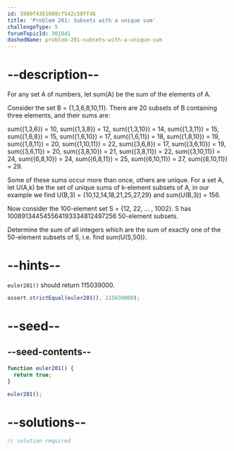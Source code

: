 ```yaml
---
id: 5900f4361000cf542c50ff48
title: 'Problem 201: Subsets with a unique sum'
challengeType: 5
forumTopicId: 301841
dashedName: problem-201-subsets-with-a-unique-sum
---
```


# --description--

For any set A of numbers, let sum(A) be the sum of the elements of A.

Consider the set B = {1,3,6,8,10,11}. There are 20 subsets of B containing three elements, and their sums are:

sum({1,3,6}) = 10, sum({1,3,8}) = 12, sum({1,3,10}) = 14, sum({1,3,11}) = 15, sum({1,6,8}) = 15, sum({1,6,10}) = 17, sum({1,6,11}) = 18, sum({1,8,10}) = 19, sum({1,8,11}) = 20, sum({1,10,11}) = 22, sum({3,6,8}) = 17, sum({3,6,10}) = 19, sum({3,6,11}) = 20, sum({3,8,10}) = 21, sum({3,8,11}) = 22, sum({3,10,11}) = 24, sum({6,8,10}) = 24, sum({6,8,11}) = 25, sum({6,10,11}) = 27, sum({8,10,11}) = 29.

Some of these sums occur more than once, others are unique. For a set A, let U(A,k) be the set of unique sums of k-element subsets of A, in our example we find U(B,3) = {10,12,14,18,21,25,27,29} and sum(U(B,3)) = 156.

Now consider the 100-element set S = {12, 22, ... , 1002}. S has 100891344545564193334812497256 50-element subsets.

Determine the sum of all integers which are the sum of exactly one of the 50-element subsets of S, i.e. find sum(U(S,50)).

# --hints--

`euler201()` should return 115039000.

```js
assert.strictEqual(euler201(), 115039000);
```

# --seed--

## --seed-contents--

```js
function euler201() {
  return true;
}

euler201();
```

# --solutions--

```js
// solution required
```
